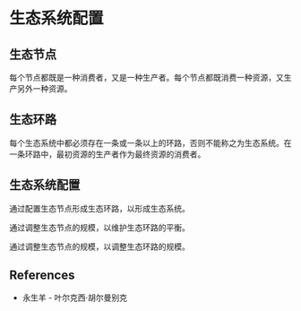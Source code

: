 # 生态系统配置

## 生态节点

每个节点都既是一种消费者，又是一种生产者。每个节点都既消费一种资源，又生产另外一种资源。

## 生态环路

每个生态系统中都必须存在一条或一条以上的环路，否则不能称之为生态系统。在一条环路中，最初资源的生产者作为最终资源的消费者。

## 生态系统配置

通过配置生态节点形成生态环路，以形成生态系统。

通过调整生态节点的规模，以维护生态环路的平衡。

通过调整生态节点的规模，以调整生态环路的规模。

## References

- 永生羊 - 叶尔克西·胡尔曼别克

